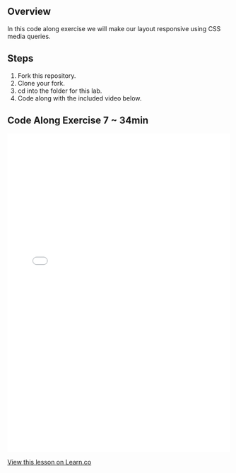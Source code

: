 ## Overview

In this code along exercise we will make our layout responsive using CSS media queries.

## Steps

1. Fork this repository.
2. Clone your fork.
3. cd into the folder for this lab.
4. Code along with the included video below.

## Code Along Exercise 7 ~ 34min

<iframe width="100%" height="720" src="//www.youtube.com/embed/qxxJhKd2VDE?rel=0&controls=1&showinfo=1" frameborder="0" allowfullscreen></iframe>

<a href='https://learn.co/lessons/fe-code-along-ex-7' data-visibility='hidden'>View this lesson on Learn.co</a>

